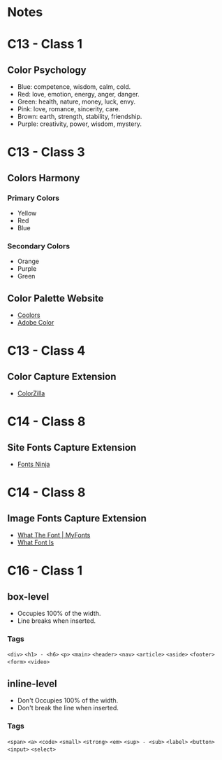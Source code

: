 # Notes

# C13 - Class 1

## Color Psychology

* Blue: competence, wisdom, calm, cold.
* Red: love, emotion, energy, anger, danger.
* Green: health, nature, money, luck, envy.
* Pink: love, romance, sincerity, care.
* Brown: earth, strength, stability, friendship.
* Purple: creativity, power, wisdom, mystery.

# C13 - Class 3

## Colors Harmony

### Primary Colors

* Yellow
* Red
* Blue

### Secondary Colors

* Orange
* Purple
* Green

## Color Palette Website

* [Coolors](https://coolors.co/)
* [Adobe Color](https://color.adobe.com/pt/create)

# C13 - Class 4

## Color Capture Extension

* [ColorZilla](https://chrome.google.com/webstore/detail/colorzilla/bhlhnicpbhignbdhedgjhgdocnmhomnp)


# C14 - Class 8

## Site Fonts Capture Extension

* [Fonts Ninja](https://chrome.google.com/webstore/detail/fonts-ninja/eljapbgkmlngdpckoiiibecpemleclhh)

# C14 - Class 8

## Image Fonts Capture Extension

* [What The Font | MyFonts](https://www.myfonts.com/pages/whatthefont)
* [What Font Is](https://www.whatfontis.com/)

# C16 - Class 1
## box-level
* Occupies 100% of the width.
* Line breaks when inserted.
### Tags
`<div>`
`<h1> - <h6>`
`<p>`
`<main>`
`<header>`
`<nav>`
`<article>`
`<aside>`
`<footer>`
`<form>`
`<video>`
## inline-level
* Don't Occupies 100% of the width.
* Don't break the line when inserted.
### Tags
`<span>`
`<a>`
`<code>`
`<small>`
`<strong>`
`<em>`
`<sup> - <sub>`
`<label>`
`<button>`
`<input>`
`<select>`